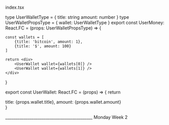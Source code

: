 
index.tsx

type UserWalletType = {
title: string
amount: number
}
type UserWalletPropsType = {
wallet: UserWalletType
}
export const UserMoney: React.FC<UserWalletPropsType> = (props: UserWalletPropsType) => {

    const wallets = [
        {title: 'bitcoin', amount: 1},
        {title: '$', amount: 100}
    ]

    return <div>
        <UserWallet wallet={wallets[0]} />
        <UserWallet wallet={wallets[1]} />
    </div>
}

export const UserWallet: React.FC<UserWalletPropsType> = (props) => {
return <div>title: {props.wallet.title}, amount: {props.wallet.amount}</div>
}

___________________________________________ Monday Week 2 